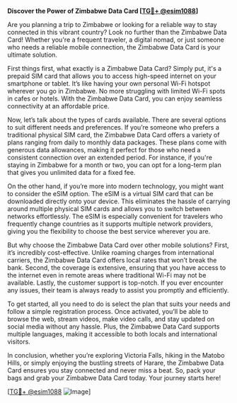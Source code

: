 **Discover the Power of Zimbabwe Data Card [[TG💪+ @esim1088](https://t.me/s/esim1088)]**

Are you planning a trip to Zimbabwe or looking for a reliable way to stay connected in this vibrant country? Look no further than the Zimbabwe Data Card! Whether you're a frequent traveler, a digital nomad, or just someone who needs a reliable mobile connection, the Zimbabwe Data Card is your ultimate solution.

First things first, what exactly is a Zimbabwe Data Card? Simply put, it's a prepaid SIM card that allows you to access high-speed internet on your smartphone or tablet. It’s like having your own personal Wi-Fi hotspot wherever you go in Zimbabwe. No more struggling with limited Wi-Fi spots in cafes or hotels. With the Zimbabwe Data Card, you can enjoy seamless connectivity at an affordable price.

Now, let’s talk about the types of cards available. There are several options to suit different needs and preferences. If you’re someone who prefers a traditional physical SIM card, the Zimbabwe Data Card offers a variety of plans ranging from daily to monthly data packages. These plans come with generous data allowances, making it perfect for those who need a consistent connection over an extended period. For instance, if you're staying in Zimbabwe for a month or two, you can opt for a long-term plan that gives you unlimited data for a fixed fee.

On the other hand, if you’re more into modern technology, you might want to consider the eSIM option. The eSIM is a virtual SIM card that can be downloaded directly onto your device. This eliminates the hassle of carrying around multiple physical SIM cards and allows you to switch between networks effortlessly. The eSIM is especially convenient for travelers who frequently change countries as it supports multiple network providers, giving you the flexibility to choose the best service wherever you are.

But why choose the Zimbabwe Data Card over other mobile solutions? First, it’s incredibly cost-effective. Unlike roaming charges from international carriers, the Zimbabwe Data Card offers local rates that won’t break the bank. Second, the coverage is extensive, ensuring that you have access to the internet even in remote areas where traditional Wi-Fi may not be available. Lastly, the customer support is top-notch. If you ever encounter any issues, their team is always ready to assist you promptly and efficiently.

To get started, all you need to do is select the plan that suits your needs and follow a simple registration process. Once activated, you’ll be able to browse the web, stream videos, make video calls, and stay updated on social media without any hassle. Plus, the Zimbabwe Data Card supports multiple languages, making it accessible to both locals and international visitors.

In conclusion, whether you’re exploring Victoria Falls, hiking in the Matobo Hills, or simply enjoying the bustling streets of Harare, the Zimbabwe Data Card ensures you stay connected and never miss a beat. So, pack your bags and grab your Zimbabwe Data Card today. Your journey starts here!

[[TG💪+ @esim1088](https://t.me/s/esim1088) ![Image](https://i.postimg.cc/Y0z9fWf4/image.png)]